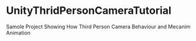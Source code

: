 # UnityThridPersonCameraTutorial
Samole Project Showing How Third Person Camera Behaviour and Mecanim Animation

